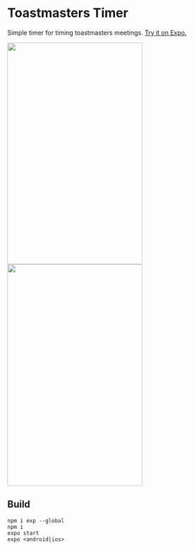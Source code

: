 # Toastmasters Timer
Simple timer for timing toastmasters meetings. [Try it on Expo.](https://expo.io/@jacky.zhen/toastmasters-timer)

<img src="https://i.imgur.com/pgnTHcT.png" height=501 width=306/>
<img src="https://i.imgur.com/91cVycH.png" height=501 width=306/>

## Build

```
npm i exp --global
npm i
expo start
expo <android|ios>
```
